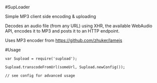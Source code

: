 #SupLoader

Simple MP3 client side encoding & uploading

Decodes an audio file (from any URL) using XHR, the available WebAudio API, encodes it to MP3 and posts it to an HTTP endpoint.

Uses MP3 encoder from https://github.com/zhuker/lamejs

#Usage

    var Supload = require('supload');

    Supload.transcodeFromUrl(someUrl, Supload.newConfig());

    // see config for advanced usage